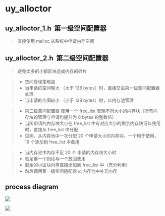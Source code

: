# uy_alloctor

## uy_alloctor_1.h  第一级空间配置器
>直接使用 malloc 从系统中申请内存空间

## uy_alloctor_2.h  第二级空间配置器
>避免太多的小额区块造成内存的碎片

> * 空间管理策略是
> * 当申请的空间够大 （大于 128 bytes）时，直接交由第一级空间配置器处理
> * 当申请的空间较小 （小于 128 bytes）时，以内存池管理

> * 第二级空间配置器 使用一个 free_list 管理不同大小的内存块（所有内存块的管理与申请均提升为 8 bytes 的整数倍）
> * 当所申请的内存块大小在 free_list 中有对应大小的剩余内存块可以使用时，直接从 free_list 中分配
> * 否则，从内存池中一次分配 20 个申请大小的内存块，一个用于使用，19 个添加到 free_list 中备用

> * 当内存池中内存不足 20 个 申请的内存块大小时
> * 若足够一个则给与一个放回使用
> * 剩余的小区块内存直接添加到 free_list 中（充分利用）
> * 然后调用第一级空间适配器 向内存池中补充内存


## process diagram



![](https://raw.githubusercontent.com/bobbymly/uy_alloctor/master/pic/process_diagram.png )

![](https://raw.githubusercontent.com/bobbymly/uy_alloctor/master/pic/free_list.png )
